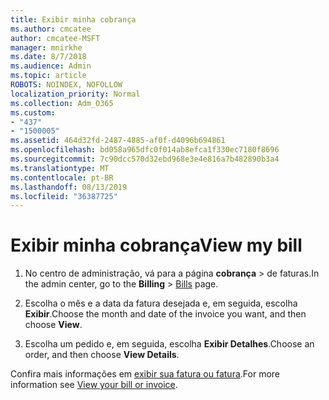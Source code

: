 ```yaml
---
title: Exibir minha cobrança
ms.author: cmcatee
author: cmcatee-MSFT
manager: mnirkhe
ms.date: 8/7/2018
ms.audience: Admin
ms.topic: article
ROBOTS: NOINDEX, NOFOLLOW
localization_priority: Normal
ms.collection: Adm_O365
ms.custom:
- "437"
- "1500005"
ms.assetid: 464d32fd-2487-4885-af0f-d4096b694861
ms.openlocfilehash: bd058a965dfc0f014ab8efca1f330ec7180f8696
ms.sourcegitcommit: 7c90dcc570d32ebd968e3e4e816a7b482890b3a4
ms.translationtype: MT
ms.contentlocale: pt-BR
ms.lasthandoff: 08/13/2019
ms.locfileid: "36387725"
---
```

# <a name="view-my-bill"></a><span data-ttu-id="794ae-102">Exibir minha cobrança</span><span class="sxs-lookup"><span data-stu-id="794ae-102">View my bill</span></span>

1. <span data-ttu-id="794ae-103">No centro de administração, vá para a página **cobrança** \> [](https://go.microsoft.com/fwlink/p/?linkid=848039) de faturas.</span><span class="sxs-lookup"><span data-stu-id="794ae-103">In the admin center, go to the **Billing** \> [Bills](https://go.microsoft.com/fwlink/p/?linkid=848039) page.</span></span>

2. <span data-ttu-id="794ae-104">Escolha o mês e a data da fatura desejada e, em seguida, escolha **Exibir**.</span><span class="sxs-lookup"><span data-stu-id="794ae-104">Choose the month and date of the invoice you want, and then choose **View**.</span></span>

3. <span data-ttu-id="794ae-105">Escolha um pedido e, em seguida, escolha **Exibir Detalhes**.</span><span class="sxs-lookup"><span data-stu-id="794ae-105">Choose an order, and then choose **View Details**.</span></span>

<span data-ttu-id="794ae-106">Confira mais informações em [exibir sua fatura ou fatura](https://docs.microsoft.com/en-us/office365/admin/subscriptions-and-billing/view-your-bill-or-invoice).</span><span class="sxs-lookup"><span data-stu-id="794ae-106">For more information see [View your bill or invoice](https://docs.microsoft.com/en-us/office365/admin/subscriptions-and-billing/view-your-bill-or-invoice).</span></span>